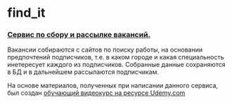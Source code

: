 # find_it 

### [Сервис по сбору и рассылке вакансий.](https://jobfinderapp.herokuapp.com/) 

Вакансии собираются с сайтов по поиску работы, на основании предпочтений подписчиков, т.е. в каком городе и какая специальность инетересует каждого из подписчиков. Собранные данные сохраняются в БД и в дальнейшем рассылаются подписчикам. 

На основе материалов, полученных при написании данного сервиса, был создан [обучающий видеокурс на ресурсе Udemy.com](https://www.udemy.com/service-on-django-with-scraping-data-from-another-sites/)
